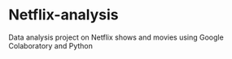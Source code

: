 # Netflix-analysis
Data analysis project on Netflix shows and movies using Google Colaboratory and Python
